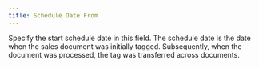 ```yaml
---
title: Schedule Date From
---
```



Specify the start schedule date in this field. The schedule date is  the date when the sales document was initially tagged. Subsequently, when  the document was processed, the tag was transferred across documents.
